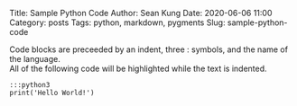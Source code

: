 Title: Sample Python Code
Author: Sean Kung
Date: 2020-06-06 11:00
Category: posts
Tags: python, markdown, pygments
Slug: sample-python-code

Code blocks are preceeded by an indent, three : symbols, and the name of the language.  
All of the following code will be highlighted while the text is indented.

    :::python3
    print('Hello World!')